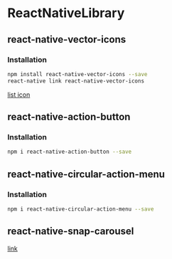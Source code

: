 # ReactNativeLibrary

## react-native-vector-icons
### Installation
```bash
npm install react-native-vector-icons --save
react-native link react-native-vector-icons
```
[list icon](https://oblador.github.io/react-native-vector-icons/)

## react-native-action-button
### Installation
```bash
npm i react-native-action-button --save
```

## react-native-circular-action-menu
### Installation
```bash
npm i react-native-circular-action-menu --save
```

## react-native-snap-carousel
[link](https://github.com/archriss/react-native-snap-carousel)

